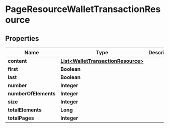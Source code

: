 
# PageResourceWalletTransactionResource

## Properties
Name | Type | Description | Notes
------------ | ------------- | ------------- | -------------
**content** | [**List&lt;WalletTransactionResource&gt;**](WalletTransactionResource.md) |  |  [optional]
**first** | **Boolean** |  |  [optional]
**last** | **Boolean** |  |  [optional]
**number** | **Integer** |  |  [optional]
**numberOfElements** | **Integer** |  |  [optional]
**size** | **Integer** |  |  [optional]
**totalElements** | **Long** |  |  [optional]
**totalPages** | **Integer** |  |  [optional]



